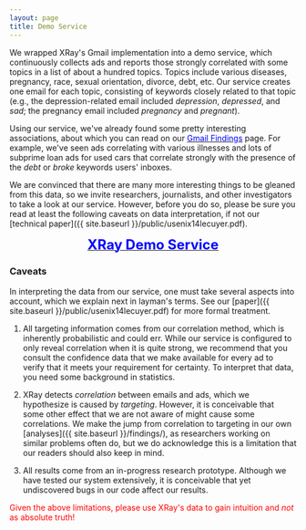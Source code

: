 ```yaml
---
layout: page
title: Demo Service
---
```


We wrapped XRay's Gmail implementation into a demo service, which
continuously collects ads and reports those strongly correlated with
some topics in a list of about a hundred topics.  Topics include
various diseases, pregnancy, race, sexual orientation, divorce, debt, etc.
Our service creates one email for each topic, consisting of keywords closely
related to that topic (e.g., the depression-related email included <i>depression</i>,
<i>depressed</i>, and <i>sad</i>; the pregnancy email included <i>pregnancy</i>
and <i>pregnant</i>).

Using our service, we've already found some pretty interesting associations,
about which you can read on our <a href="{{ site.baseurl }}/findings/">
<font color="blue">Gmail Findings</font></a> page.
For example, we've seen ads correlating with various illnesses and
lots of subprime loan ads for used cars that correlate strongly with
the presence of the *debt* or *broke* keywords users' inboxes.

We are convinced that there are many more interesting things to be gleaned
from this data, so we invite researchers, journalists, and other
investigators to take a look at our service.  However, before you do so,
please be sure you read at least the following caveats on data
interpretation, if not our [technical paper]({{ site.baseurl }}/public/usenix14lecuyer.pdf).

<center>
  <a href="http://data.lec.io/">
    <font size="5pt" color="blue"><b>XRay Demo Service</b></font>
  </a>
</center>

<h3 id="caveats">Caveats</h3>

In interpreting the data from our service, one must take several aspects
into account, which we explain next in layman's terms.  See our
[paper]({{ site.baseurl }}/public/usenix14lecuyer.pdf) for more formal treatment.

1. All targeting information comes from our correlation method, which is
inherently probabilistic and could err.  While our service is configured
to only reveal correlation when it is quite strong, we recommend that you
consult the confidence data that we make available for every ad to verify
that it meets your requirement for certainty.  To interpret that data,
you need some background in statistics.

2. XRay detects *correlation* between emails and ads, which we
hypothesize is caused by *targeting*.  However, it is conceivable
that some other effect that we are not aware of might cause some
correlations.  We make the jump from correlation to targeting
in our own [analyses]({{ site.baseurl }}/findings/), as researchers
working on similar problems often do, but we do acknowledge this is a
limitation that our readers should also keep in mind.

3. All results come from an in-progress research prototype.  Although we
have tested our system extensively, it is conceivable that yet undiscovered
bugs in our code affect our results.

<font color="red">Given the above limitations, please use XRay's data to
gain intuition and *not* as absolute truth!</font>

